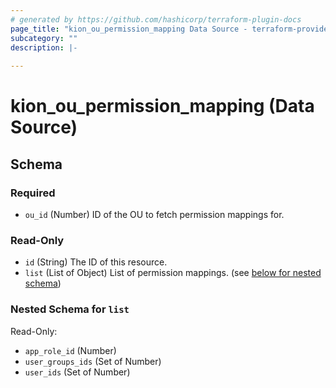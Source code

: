 ```yaml
---
# generated by https://github.com/hashicorp/terraform-plugin-docs
page_title: "kion_ou_permission_mapping Data Source - terraform-provider-kion"
subcategory: ""
description: |-
  
---
```


# kion_ou_permission_mapping (Data Source)





<!-- schema generated by tfplugindocs -->
## Schema

### Required

- `ou_id` (Number) ID of the OU to fetch permission mappings for.

### Read-Only

- `id` (String) The ID of this resource.
- `list` (List of Object) List of permission mappings. (see [below for nested schema](#nestedatt--list))

<a id="nestedatt--list"></a>
### Nested Schema for `list`

Read-Only:

- `app_role_id` (Number)
- `user_groups_ids` (Set of Number)
- `user_ids` (Set of Number)
